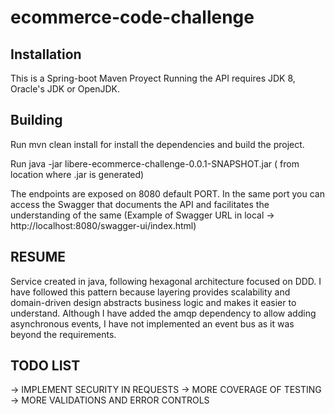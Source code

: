 # ecommerce-code-challenge


## Installation


This is a Spring-boot Maven Proyect
Running the API requires JDK 8, Oracle's JDK or OpenJDK.


## Building

Run mvn clean install for install the dependencies and build the project.

Run java -jar libere-ecommerce-challenge-0.0.1-SNAPSHOT.jar ( from location where .jar is generated)

The endpoints are exposed on 8080 default PORT.
In the same port you can access the Swagger that documents the API and facilitates the understanding of the same
(Example of Swagger URL in local -> http://localhost:8080/swagger-ui/index.html)


## RESUME
Service created in java, following hexagonal architecture focused on DDD.
I have followed this pattern because layering provides scalability and domain-driven design abstracts business logic and makes it easier to understand.
Although I have added the amqp dependency to allow adding asynchronous events, I have not implemented an event bus as it was beyond the requirements.


## TODO LIST 

-> IMPLEMENT SECURITY IN REQUESTS
-> MORE COVERAGE OF TESTING
-> MORE VALIDATIONS AND ERROR CONTROLS